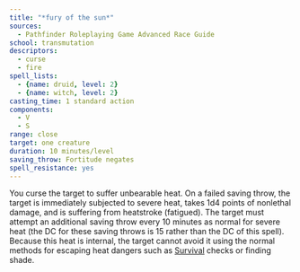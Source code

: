 ```yaml
---
title: "*fury of the sun*"
sources:
  - Pathfinder Roleplaying Game Advanced Race Guide
school: transmutation
descriptors:
  - curse
  - fire
spell_lists:
  - {name: druid, level: 2}
  - {name: witch, level: 2}
casting_time: 1 standard action
components:
  - V
  - S
range: close
target: one creature
duration: 10 minutes/level
saving_throw: Fortitude negates
spell_resistance: yes
---
```


You curse the target to suffer unbearable heat. On a failed saving throw, the target is immediately subjected to severe heat, takes 1d4 points of nonlethal damage, and is suffering from heatstroke (fatigued). The target must attempt an additional saving throw every 10 minutes as normal for severe heat (the DC for these saving throws is 15 rather than the DC of this spell). Because this heat is internal, the target cannot avoid it using the normal methods for escaping heat dangers such as [Survival](/skills/survival/) checks or finding shade.
